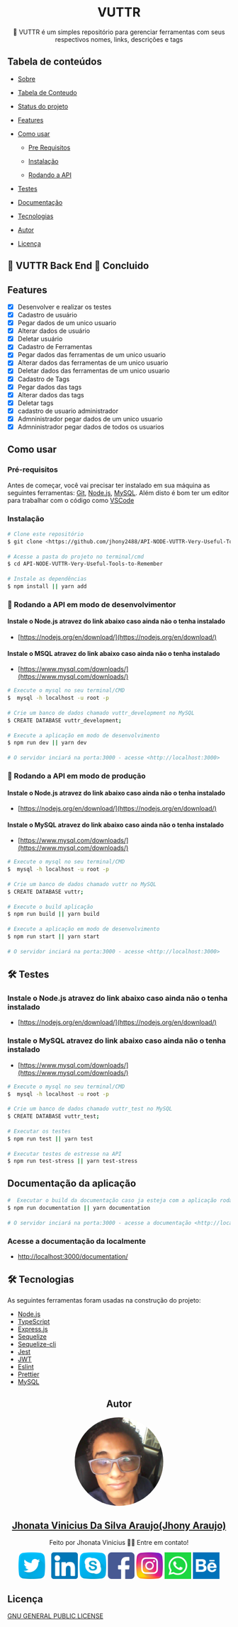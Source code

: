 <h1 align="center" id="vuttr">
   VUTTR
</h1>

<p align="center">🚀 VUTTR é um simples repositório para gerenciar ferramentas com seus respectivos nomes, links, descrições e tags</p>

<h2 id="tabela-de-conteudo">Tabela de conteúdos</h2>
<!--ts-->
   
- [Sobre](#---vuttr)

- [Tabela de Conteudo](#tabela-de-conteudo)

- [Status do projeto](#----vuttr--em-construção--)

- [Features](#----features)

- [Como usar](#como-usar)

  - [Pre Requisitos](#pré-requisitos)

  - [Instalação](#instalação)

  - [Rodando a API](#-rodando-a-api)

- [Testes](#-testes)

- [Documentação](#----documentatação-da-aplicação)

- [Tecnologias](#-tecnologias)

- [Autor](#autor)

- [Licença](#licença)
<!--te-->

<h2  id="status-projeto">  
	🚧  VUTTR Back End 🚀 Concluido
</h2>

<h2  id="features">  
  Features
</h2>

- [x] Desenvolver e realizar os testes
- [x] Cadastro de usuário
- [x] Pegar dados de um unico usuario
- [x] Alterar dados de usuário
- [x] Deletar usuário
- [x] Cadastro de Ferramentas
- [x] Pegar dados das ferramentas de um unico usuario
- [x] Alterar dados das ferramentas de um unico usuario
- [x] Deletar dados das ferramentas de um unico usuario
- [x] Cadastro de Tags
- [x] Pegar dados das tags
- [x] Alterar dados das tags
- [x] Deletar tags
- [x] cadastro de usuario administrador
- [x] Admninistrador pegar dados de um unico usuario
- [x] Admninistrador pegar dados de todos os usuarios

<h2>Como usar</h2>

<h3>Pré-requisitos</h3>

Antes de começar, você vai precisar ter instalado em sua máquina as seguintes ferramentas:
[Git](https://git-scm.com), [Node.js](https://nodejs.org/en/), [MySQL](https://www.mysql.com/).
Além disto é bom ter um editor para trabalhar com o código como [VSCode](https://code.visualstudio.com/)

<h3 id="instalacao">Instalação</h3>

```bash
# Clone este repositório
$ git clone <https://github.com/jhony2488/API-NODE-VUTTR-Very-Useful-Tools-to-Remember>

# Acesse a pasta do projeto no terminal/cmd
$ cd API-NODE-VUTTR-Very-Useful-Tools-to-Remember

# Instale as dependências
$ npm install || yarn add

```

<h3 id="rodando-api">🎲 Rodando a API em modo de desenvolvimentor</h3>

#### Instale o Node.js atravez do link abaixo caso ainda não o tenha instalado

- [https://nodejs.org/en/download/](https://nodejs.org/en/download/)

#### Instale o MSQL atravez do link abaixo caso ainda não o tenha instalado

- [https://www.mysql.com/downloads/](https://www.mysql.com/downloads/)

```bash
# Execute o mysql no seu terminal/CMD
$  mysql -h localhost -u root -p

# Crie um banco de dados chamado vuttr_development no MySQL
$ CREATE DATABASE vuttr_development;

# Execute a aplicação em modo de desenvolvimento
$ npm run dev || yarn dev

# O servidor inciará na porta:3000 - acesse <http://localhost:3000>
```

<h3 id="rodando-api">🎲 Rodando a API em modo de produção </h3>

#### Instale o Node.js atravez do link abaixo caso ainda não o tenha instalado

- [https://nodejs.org/en/download/](https://nodejs.org/en/download/)

#### Instale o MySQL atravez do link abaixo caso ainda não o tenha instalado

- [https://www.mysql.com/downloads/](https://www.mysql.com/downloads/)

```bash
# Execute o mysql no seu terminal/CMD
$  mysql -h localhost -u root -p

# Crie um banco de dados chamado vuttr no MySQL
$ CREATE DATABASE vuttr;

# Execute o build aplicação
$ npm run build || yarn build

# Execute a aplicação em modo de desenvolvimento
$ npm run start || yarn start

# O servidor inciará na porta:3000 - acesse <http://localhost:3000>
```

<h2 id="tests">🛠 Testes</h2>

### Instale o Node.js atravez do link abaixo caso ainda não o tenha instalado

- [https://nodejs.org/en/download/](https://nodejs.org/en/download/)

### Instale o MySQL atravez do link abaixo caso ainda não o tenha instalado

- [https://www.mysql.com/downloads/](https://www.mysql.com/downloads/)

```bash
# Execute o mysql no seu terminal/CMD
$  mysql -h localhost -u root -p

# Crie um banco de dados chamado vuttr_test no MySQL
$ CREATE DATABASE vuttr_test;

# Executar os testes
$ npm run test || yarn test

# Executar testes de estresse na API
$ npm run test-stress || yarn test-stress

```

<h2 id="app-demo">  
  Documentação da aplicação
</h2>

```bash
#  Executar o build da documentação caso ja esteja com a aplicação rodando com o docker , basta apenas acessar a URL abaixo
$ npm run documentation || yarn documentation

# O servidor inciará na porta:3000 - acesse a documentação <http://localhost:3000/documentation/>
```

### Acesse a documentação da localmente

- [http://localhost:3000/documentation/](http://localhost:3000/documentation/)

<h2 id="tecnologias">🛠 Tecnologias</h2>

As seguintes ferramentas foram usadas na construção do projeto:

- [Node.js](https://nodejs.org/en/)
- [TypeScript](https://www.typescriptlang.org/)
- [Express.js](https://expressjs.com/pt-br/)
- [Sequelize](https://sequelize.org/)
- [Sequelize-cli](https://www.npmjs.com/package/sequelize-cli)
- [Jest](https://jestjs.io/)
- [JWT](https://jwt.io/)
- [Eslint](https://eslint.org/)
- [Prettier](https://prettier.io/)
- [MySQL](https://www.mysql.com/)

<h2 id="autor" align="center">Autor</h2>

<div align="center">

<a href="https://jhonyaraujo.netlify.app/">
 <img style="border-radius: 50%;" src="https://raw.githubusercontent.com/jhony2488/images/master/perfil.jpg" width="200px;" alt="Jhonata Vinicius"/>
 <br />
 <h2>Jhonata Vinicius Da Silva Araujo(Jhony Araujo) </h2></a>

<p>Feito por Jhonata Vinicius 👋🏽 Entre em contato!</p>

<a href="https://twitter.com/JhonyAraujoDev" align="center"><img src="https://raw.githubusercontent.com/jhony2488/images/master/twitter.png" height="60px" width="60px" /></a>
<a href="https://www.linkedin.com/in/jhonatavinicius2488/"><img src="https://raw.githubusercontent.com/jhony2488/images/master/linkedin.png" style="margin-left:10px;" height="60px" width="60px" /></a>
<a href="https://join.skype.com/invite/v9azzgZrhpWh"><img src="https://raw.githubusercontent.com/jhony2488/images/master/skype%20(1).png" height="60px" width="60px" /></a>
<a href="https://www.facebook.com/jhony.araujo.dev/"><img src="https://raw.githubusercontent.com/jhony2488/images/master/facebook%20(1).png" height="60px" width="60px" /></a>
<a href="https://www.instagram.com/jhonyaraujo_oficial/"><img src="https://raw.githubusercontent.com/jhony2488/images/master/instagram.png" height="60px" width="60px" /></a>
<a href="https://api.whatsapp.com/send?phone=5581983708177"><img src="https://raw.githubusercontent.com/jhony2488/images/master/whatsapp.png" height="60px" width="60px" /></a>
<a href="https://www.behance.net/jhonyaraujo"><img src="https://raw.githubusercontent.com/jhony2488/images/master/behance.png" height="60px" width="60px" /></a>

</div>

<h2 id="licenca">Licença</h2>

<a href="https://github.com/jhony2488/API-NODE-VUTTR-Very-Useful-Tools-to-Remember/blob/master/LICENSE" align="center">GNU GENERAL PUBLIC LICENSE</a>
